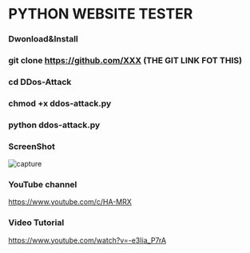# PYTHON WEBSITE TESTER
### Dwonload&Install

### git clone https://github.com/XXX (THE GIT LINK FOT THIS)

### cd DDos-Attack

### chmod +x ddos-attack.py

### python ddos-attack.py

### ScreenShot 

![capture](https://user-images.githubusercontent.com/33704360/38769260-91bfc362-3fb4-11e8-86c6-d5a3ca13c31a.PNG)

### YouTube channel

https://www.youtube.com/c/HA-MRX

### Video Tutorial

https://www.youtube.com/watch?v=-e3Iia_P7rA

